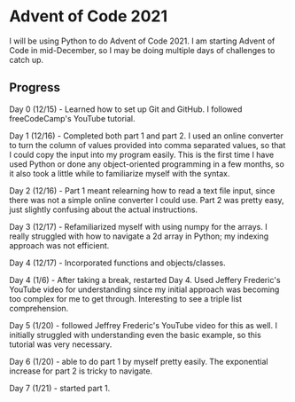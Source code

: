 # Advent of Code 2021

I will be using Python to do Advent of Code 2021. I am starting Advent of Code in mid-December, so I may be doing multiple days of challenges to catch up.

## Progress
Day 0 (12/15) - Learned how to set up Git and GitHub. I followed freeCodeCamp's YouTube tutorial.

Day 1 (12/16) - Completed both part 1 and part 2. I used an online converter to turn the column of values provided into comma separated values, so that I could copy the input into my program easily. This is the first time I have used Python or done any object-oriented programming in a few months, so it also took a little while to familiarize myself with the syntax.

Day 2 (12/16) - Part 1 meant relearning how to read a text file input, since there was not a simple online converter I could use. Part 2 was pretty easy, just slightly confusing about the actual instructions.

Day 3 (12/17) - Refamiliarized myself with using numpy for the arrays. I really struggled with how to navigate a 2d array in Python; my indexing approach was not efficient.

Day 4 (12/17) - Incorporated functions and objects/classes.

Day 4 (1/6) - After taking a break, restarted Day 4. Used Jeffery Frederic's YouTube video for understanding since my initial approach was becoming too complex for me to get through. Interesting to see a triple list comprehension.

Day 5 (1/20) - followed Jeffrey Frederic's YouTube video for this as well. I initially struggled with understanding even the basic example, so this tutorial was very necessary.

Day 6 (1/20) - able to do part 1 by myself pretty easily. The exponential increase for part 2 is tricky to navigate.

Day 7 (1/21) - started part 1.